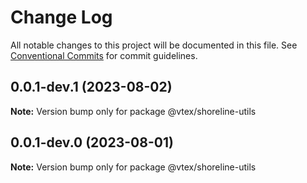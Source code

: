 # Change Log

All notable changes to this project will be documented in this file.
See [Conventional Commits](https://conventionalcommits.org) for commit guidelines.

## 0.0.1-dev.1 (2023-08-02)

**Note:** Version bump only for package @vtex/shoreline-utils





## 0.0.1-dev.0 (2023-08-01)

**Note:** Version bump only for package @vtex/shoreline-utils
